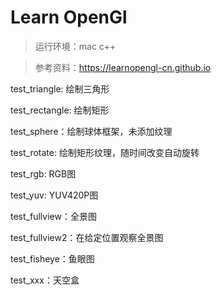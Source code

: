# Learn OpenGl

> 运行环境：mac c++

> 参考资料：https://learnopengl-cn.github.io

test_triangle: 绘制三角形

test_rectangle: 绘制矩形

test_sphere：绘制球体框架，未添加纹理

test_rotate: 绘制矩形纹理，随时间改变自动旋转

test_rgb: RGB图

test_yuv: YUV420P图

test_fullview：全景图

test_fullview2：在给定位置观察全景图

test_fisheye：鱼眼图

test_xxx：天空盒

